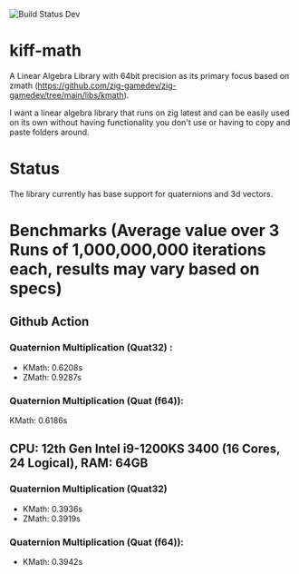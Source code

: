 ![Build Status Dev](https://github.com/kiffpuppygames/kiff-math/actions/workflows/main.yml/badge.svg?branch=dev)

# kiff-math

A Linear Algebra Library with 64bit precision as its primary focus based on zmath (https://github.com/zig-gamedev/zig-gamedev/tree/main/libs/kmath). 

I want a linear algebra library that runs on zig latest and can be easily used on its own without having functionality you don't use or having to copy and paste folders around.

# Status
The library currently has base support for quaternions and 3d vectors.

# Benchmarks (Average value over 3 Runs of 1,000,000,000 iterations each, results may vary based on specs)

  ## Github Action
  ### Quaternion Multiplication (Quat32) :
  - KMath: 0.6208s
  - ZMath: 0.9287s
	
  ### Quaternion Multiplication (Quat (f64)):
  KMath: 0.6186s

  ## CPU: 12th Gen Intel i9-1200KS 3400 (16 Cores, 24 Logical), RAM: 64GB
  ### Quaternion Multiplication (Quat32)
  - KMath: 0.3936s
  - ZMath: 0.3919s
  
  ### Quaternion Multiplication (Quat (f64)):
  - KMath: 0.3942s
